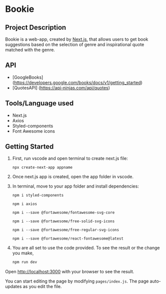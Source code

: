# Bookie
## Project Description
Bookie is a web-app, created by [Next.js](https://nextjs.org/), that allows users to get book suggestions based on the selection of genre and inspirational quote matched with the genre.

## API
- [GoogleBooks] (https://developers.google.com/books/docs/v1/getting_started)
- [QuotesAPI] (https://api-ninjas.com/api/quotes)

## Tools/Language used
- Next.js
- Axios
- Styled-components
- Font Awesome icons

## Getting Started
1. First, run vscode and open terminal to create next.js file:
    ```
    npx create-next-app appname
    ```

2. Once next.js app is created, open the app folder in vscode.

3. In terminal, move to your app folder and install dependencies:
    ```
    npm i styled-components

    npm i axios

    npm i --save @fortawesome/fontawesome-svg-core

    npm i --save @fortawesome/free-solid-svg-icons

    npm i --save @fortawesome/free-regular-svg-icons
    
    npm i --save @fortawesome/react-fontawesome@latest

    ```

4. You are all set to use the code provided. To see the result or the change you make, 
    ```bash
    npm run dev
    ```

Open [http://localhost:3000](http://localhost:3000) with your browser to see the result.

You can start editing the page by modifying `pages/index.js`. The page auto-updates as you edit the file.
